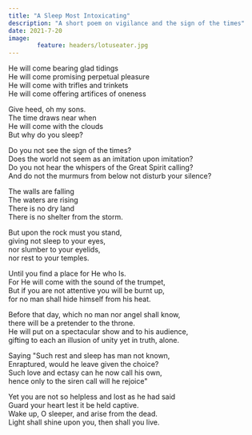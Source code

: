 ```yaml
---
title: "A Sleep Most Intoxicating"
description: "A short poem on vigilance and the sign of the times"
date: 2021-7-20
image:
        feature: headers/lotuseater.jpg
---
```


He will come bearing glad tidings  
He will come promising perpetual pleasure  
He will come with trifles and trinkets  
He will come offering artifices of oneness   

Give heed, oh my sons.  
The time draws near when  
He will come with the clouds  
But why do you sleep?  

Do you not see the sign of the times?  
Does the world not seem as an imitation upon imitation?  
Do you not hear the whispers of the Great Spirit calling?  
And do not the murmurs from below not disturb your silence?  

The walls are falling   
The waters are rising  
There is no dry land  
There is no shelter from the storm.  

But upon the rock must you stand,  
giving not sleep to your eyes,  
nor slumber to your eyelids,  
nor rest to your temples.  

Until you find a place for He who Is.  
For He will come with the sound of the trumpet,  
But if you are not attentive you will be burnt up,  
for no man shall hide himself from his heat.  

Before that day, which no man nor angel shall know,  
there will be a pretender to the throne.  
He will put on a spectacular show and to his audience,  
gifting to each an illusion of unity yet in truth, alone.  

Saying "Such rest and sleep has man not known,  
Enraptured, would he leave given the choice?  
Such love and ectasy can he now call his own,  
hence only to the siren call will he rejoice"  

Yet you are not so helpless and lost as he had said  
Guard your heart lest it be held captive.  
Wake up, O sleeper, and arise from the dead.  
Light shall shine upon you, then shall you live.    

